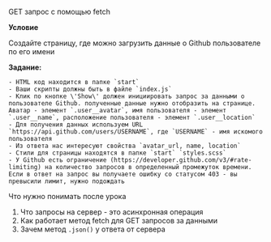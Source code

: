 GET запрос с помощью fetch

**Условие**

Создайте страницу, где можно загрузить данные о Github пользователе по его имени

**Задание:**

    - HTML код находится в папке `start`
    - Ваши скрипты должны быть в файле `index.js`
    - Клик по кнопке \'Show\' должен инициировать запрос за данными о пользователе Github. полученные данные нужно отобразить на странице. Аватар - элемент `.user__avatar`, имя пользователя - элемент `.user__name`, расположение пользователя - элемент `.user__location`
    - Для получения данных используем URL `https://api.github.com/users/USERNAME`, где `USERNAME` - имя искомого пользователя
    - Из ответа нас интересуют свойства `avatar_url, name, location`
    - Стили для страницы находятся в папке `start` `styles.scss`
    - У Github есть ограничение (https://developer.github.com/v3/#rate-limiting) на количество запросов в определенный промежуток времени. Если в ответ на запрос вы получаете ошибку со статусом 403 - вы превысили лимит, нужно подождать

Что нужно понимать после урока
1. Что запросы на сервер - это асинхронная операция
2. Как работает метод fetch для GET запросов за данными
3. Зачем метод `.json()` у ответа от сервера


